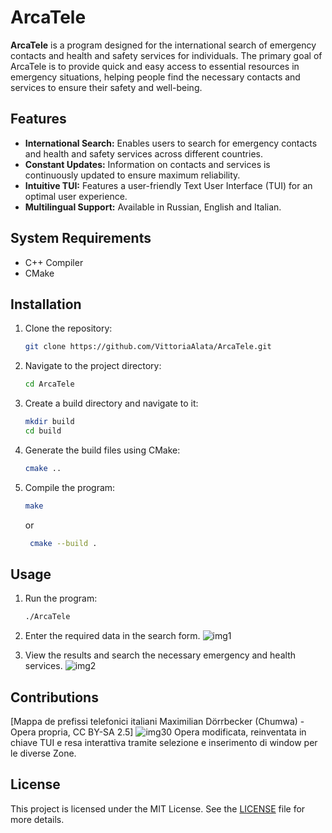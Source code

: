 # ArcaTele

**ArcaTele** is a program designed for the international search of emergency contacts and health and safety services for individuals. The primary goal of ArcaTele is to provide quick and easy access to essential resources in emergency situations, helping people find the necessary contacts and services to ensure their safety and well-being.

## Features

- **International Search:** Enables users to search for emergency contacts and health and safety services across different countries.
- **Constant Updates:** Information on contacts and services is continuously updated to ensure maximum reliability.
- **Intuitive TUI:** Features a user-friendly Text User Interface (TUI) for an optimal user experience.
- **Multilingual Support:** Available in Russian, English and Italian.

## System Requirements

- C++ Compiler
- CMake

## Installation

1. Clone the repository:

    ```bash
    git clone https://github.com/VittoriaAlata/ArcaTele.git
    ```

2. Navigate to the project directory:

    ```bash
    cd ArcaTele
    ```

3. Create a build directory and navigate to it:

    ```bash
    mkdir build
    cd build
    ```

4. Generate the build files using CMake:

    ```bash
    cmake ..
    ```

5. Compile the program:

    ```bash
    make
    ```
    or
   ```bash
    cmake --build .
    ```
## Usage

1. Run the program:

    ```bash
    ./ArcaTele
    ```

2. Enter the required data in the search form.
![img1](https://raw.githubusercontent.com/VittoriaAlata/ArcaTele/refs/heads/master/img/Mappa.prefissi.telefonici.italiani.selezionato.png)
4. View the results and search the necessary emergency and health services.
![img2](https://raw.githubusercontent.com/VittoriaAlata/ArcaTele/refs/heads/master/img/Mappa.prefissi.telefonici.italiani.png)

## Contributions

[Mappa de prefissi telefonici italiani Maximilian Dörrbecker (Chumwa) - Opera propria, CC BY-SA 2.5] 
![img30](https://raw.githubusercontent.com/VittoriaAlata/ArcaTele/refs/heads/master/img/ptit.png)
Opera modificata, reinventata in chiave TUI e resa interattiva tramite selezione e inserimento di window per le diverse Zone.

## License

This project is licensed under the MIT License. See the [LICENSE](LICENSE) file for more details.
